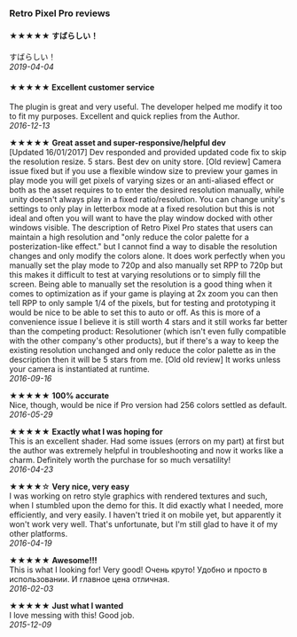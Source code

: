 ### Retro Pixel Pro reviews


#### ★★★★★ すばらしい！
すばらしい！
<br>
*2019-04-04*

#### ★★★★★ Excellent customer service
The plugin is great and very useful. The developer helped me modify it too to fit my purposes. Excellent and quick replies from the Author.
<br>
*2016-12-13*

★★★★★ **Great asset and super-responsive/helpful dev**
<br>
[Updated 16/01/2017] Dev responded and provided updated code fix to skip the resolution resize. 5 stars. Best dev on unity store. [Old review] Camera issue fixed but if you use a flexible window size to preview your games in play mode you will get pixels of varying sizes or an anti-aliased effect or both as the asset requires to to enter the desired resolution manually, while unity doesn't always play in a fixed ratio/resolution. You can change unity's settings to only play in letterbox mode at a fixed resolution but this is not ideal and often you will want to have the play window docked with other windows visible. The description of Retro Pixel Pro states that users can maintain a high resolution and "only reduce the color palette for a posterization-like effect." but I cannot find a way to disable the resolution changes and only modify the colors alone. It does work perfectly when you manually set the play mode to 720p and also manually set RPP to 720p but this makes it difficult to test at varying resolutions or to simply fill the screen. Being able to manually set the resolution is a good thing when it comes to optimization as if your game is playing at 2x zoom you can then tell RPP to only sample 1/4 of the pixels, but for testing and prototyping it would be nice to be able to set this to auto or off. As this is more of a convenience issue I believe it is still worth 4 stars and it still works far better than the competing product: Resolutioner (which isn't even fully compatible with the other company's other products), but if there's a way to keep the existing resolution unchanged and only reduce the color palette as in the description then it will be 5 stars from me. [Old old review] It works unless your camera is instantiated at runtime.
<br>
*2016-09-16*

★★★★★ **100% accurate**
<br>
Nice, though, would be nice if Pro version had 256 colors settled as default.
<br>
*2016-05-29*

★★★★★ **Exactly what I was hoping for**
<br>
This is an excellent shader. Had some issues (errors on my part) at first but the author was extremely helpful in troubleshooting and now it works like a charm. Definitely worth the purchase for so much versatility!
<br>
*2016-04-23*

★★★★☆ **Very nice, very easy**
<br>
I was working on retro style graphics with rendered textures and such, when I stumbled upon the demo for this. It did exactly what I needed, more efficiently, and very easily. I haven't tried it on mobile yet, but apparently it won't work very well. That's unfortunate, but I'm still glad to have it of my other platforms.
<br>
*2016-04-19*

★★★★★ **Awesome!!!**
<br>
This is what I looking for! Very good! Очень круто! Удобно и просто в использовании. И главное цена отличная.
<br>
*2016-02-03*

★★★★★ **Just what I wanted**
<br>
I love messing with this! Good job.
<br>
*2015-12-09*
